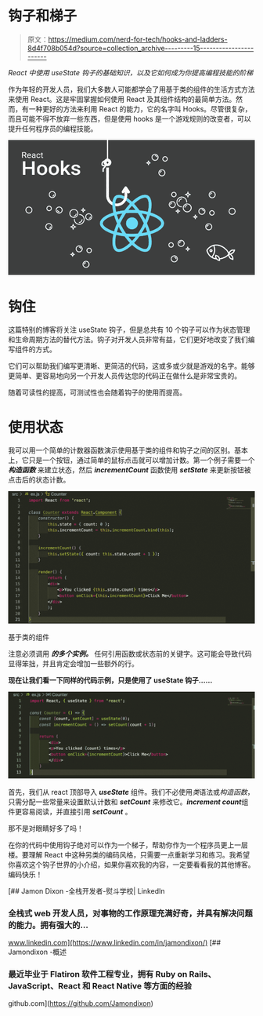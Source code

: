 # 钩子和梯子

> 原文：<https://medium.com/nerd-for-tech/hooks-and-ladders-8d4f708b054d?source=collection_archive---------15----------------------->

*React 中使用 useState 钩子的基础知识，以及它如何成为你提高编程技能的阶梯*

作为年轻的开发人员，我们大多数人可能都学会了用基于类的组件的生活方式方法来使用 React。这是牢固掌握如何使用 React 及其组件结构的最简单方法。然而，有一种更好的方法来利用 React 的能力，它的名字叫 Hooks。尽管很复杂，而且可能不得不放弃一些东西，但是使用 hooks 是一个游戏规则的改变者，可以提升任何程序员的编程技能。

![](img/60d547d355419db662741fc37368e407.png)

# 钩住

这篇特别的博客将关注 useState 钩子，但是总共有 10 个钩子可以作为状态管理和生命周期方法的替代方法。钩子对开发人员非常有益，它们更好地改变了我们编写组件的方式。

它们可以帮助我们编写更清晰、更简洁的代码，这或多或少就是游戏的名字。能够更简单、更容易地向另一个开发人员传达您的代码正在做什么是非常宝贵的。

随着可读性的提高，可测试性也会随着钩子的使用而提高。

# 使用状态

我可以用一个简单的计数器函数演示使用基于类的组件和钩子之间的区别。基本上，它只是一个按钮，通过简单的鼠标点击就可以增加计数。第一个例子需要一个 ***构造函数*** 来建立状态，然后 ***incrementCount*** 函数使用 ***setState*** 来更新按钮被点击后的状态计数。

![](img/74c91f3c1320045edf48dea9acb73750.png)

基于类的组件

注意必须调用 ***的多个实例。*** 任何引用函数或状态前的关键字。这可能会导致代码显得笨拙，并且肯定会增加一些额外的行。

**现在让我们看一下同样的代码示例，只是使用了 useState 钩子……**

![](img/8c1726fd8d0c4bbe8794536d07de7249.png)

首先，我们从 react 顶部导入 ***useState*** 组件。我们不必使用*类*语法或*构造函数*，只需分配一些常量来设置默认计数和 ***setCount*** 来修改它。***increment count***组件更容易阅读，并直接引用 ***setCount*** 。

那不是对眼睛好多了吗！

在你的代码中使用钩子绝对可以作为一个梯子，帮助你作为一个程序员更上一层楼。要理解 React 中这种另类的编码风格，只需要一点重新学习和练习。我希望你喜欢这个钩子世界的小介绍，如果你喜欢我的内容，一定要看看我的其他博客。编码快乐！

[](https://www.linkedin.com/in/jamondixon/) [## Jamon Dixon -全栈开发者-熨斗学校| LinkedIn

### 全栈式 web 开发人员，对事物的工作原理充满好奇，并具有解决问题的能力。拥有强大的…

www.linkedin.com](https://www.linkedin.com/in/jamondixon/) [](https://github.com/Jamondixon) [## Jamondixon -概述

### 最近毕业于 Flatiron 软件工程专业，拥有 Ruby on Rails、JavaScript、React 和 React Native 等方面的经验

github.com](https://github.com/Jamondixon)
